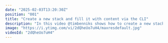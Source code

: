 ```yaml
---
date: "2025-02-03T13:20:30Z"
position: "001"
title: "Create a new stack and fill it with content via the CLI"
description: "In this video @timbenniks shows how to create a new stack and import content from a seed stack on Github via the Contentstack CLI.\n\nLinks from the video:\nDocumentation: https://www.contentstack.com/docs/developers/cli/import-content-using-the-seed-command\nDiscord: https://community.contentstack.com/"
image: "https://i.ytimg.com/vi/2dQheUo7uH4/maxresdefault.jpg"
videoId: "2dQheUo7uH4"
---
```


